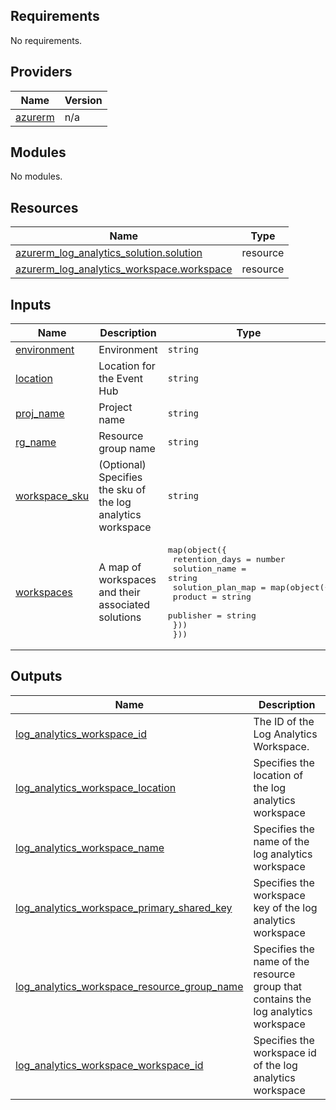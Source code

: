 <!-- BEGIN_TF_DOCS -->
## Requirements

No requirements.

## Providers

| Name | Version |
|------|---------|
| <a name="provider_azurerm"></a> [azurerm](#provider\_azurerm) | n/a |

## Modules

No modules.

## Resources

| Name | Type |
|------|------|
| [azurerm_log_analytics_solution.solution](https://registry.terraform.io/providers/hashicorp/azurerm/latest/docs/resources/log_analytics_solution) | resource |
| [azurerm_log_analytics_workspace.workspace](https://registry.terraform.io/providers/hashicorp/azurerm/latest/docs/resources/log_analytics_workspace) | resource |

## Inputs

| Name | Description | Type | Default | Required |
|------|-------------|------|---------|:--------:|
| <a name="input_environment"></a> [environment](#input\_environment) | Environment | `string` | n/a | yes |
| <a name="input_location"></a> [location](#input\_location) | Location for the Event Hub | `string` | n/a | yes |
| <a name="input_proj_name"></a> [proj\_name](#input\_proj\_name) | Project name | `string` | n/a | yes |
| <a name="input_rg_name"></a> [rg\_name](#input\_rg\_name) | Resource group name | `string` | n/a | yes |
| <a name="input_workspace_sku"></a> [workspace\_sku](#input\_workspace\_sku) | (Optional) Specifies the sku of the log analytics workspace | `string` | n/a | yes |
| <a name="input_workspaces"></a> [workspaces](#input\_workspaces) | A map of workspaces and their associated solutions | <pre>map(object({<br>    retention_days    = number<br>    solution_name = string<br>    solution_plan_map = map(object({<br>      product   = string<br>      publisher = string<br>    }))<br>  }))</pre> | n/a | yes |

## Outputs

| Name | Description |
|------|-------------|
| <a name="output_log_analytics_workspace_id"></a> [log\_analytics\_workspace\_id](#output\_log\_analytics\_workspace\_id) | The ID of the Log Analytics Workspace. |
| <a name="output_log_analytics_workspace_location"></a> [log\_analytics\_workspace\_location](#output\_log\_analytics\_workspace\_location) | Specifies the location of the log analytics workspace |
| <a name="output_log_analytics_workspace_name"></a> [log\_analytics\_workspace\_name](#output\_log\_analytics\_workspace\_name) | Specifies the name of the log analytics workspace |
| <a name="output_log_analytics_workspace_primary_shared_key"></a> [log\_analytics\_workspace\_primary\_shared\_key](#output\_log\_analytics\_workspace\_primary\_shared\_key) | Specifies the workspace key of the log analytics workspace |
| <a name="output_log_analytics_workspace_resource_group_name"></a> [log\_analytics\_workspace\_resource\_group\_name](#output\_log\_analytics\_workspace\_resource\_group\_name) | Specifies the name of the resource group that contains the log analytics workspace |
| <a name="output_log_analytics_workspace_workspace_id"></a> [log\_analytics\_workspace\_workspace\_id](#output\_log\_analytics\_workspace\_workspace\_id) | Specifies the workspace id of the log analytics workspace |
<!-- END_TF_DOCS -->
